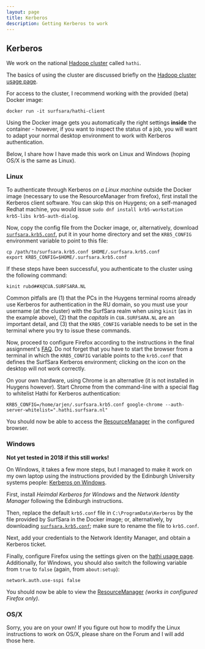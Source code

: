 ```yaml
---
layout: page
title: Kerberos
description: Getting Kerberos to work
---
```


## Kerberos

We work on the national [Hadoop cluster](https://userinfo.surfsara.nl/systems/hadoop/description) called `hathi`.

The basics of using the cluster are discussed briefly on the 
[Hadoop cluster usage page](https://userinfo.surfsara.nl/systems/hadoop/usage).

For access to the cluster, I recommend working with the provided (beta) Docker image:

```
docker run -it surfsara/hathi-client
```

Using the Docker image gets you automatically the right settings **inside** the container - however, if you want to inspect 
the status of a job, you will want to adapt your normal desktop environment to work with Kerberos authentication.

Below, I share how I have made this work on Linux and Windows (hoping OS/X is the same as Linux).

### Linux

To authenticate through Kerberos _on a Linux machine_ outside the Docker image (necessary to use the ResourceManager from firefox),
first install the Kerberos client software. You can skip this on Huygens; on a self-managed Redhat machine, you would issue
`sudo dnf install krb5-workstation krb5-libs krb5-auth-dialog`.

Now, copy the config file from the Docker image, or, alternatively, download [`surfsara.krb5.conf`](surfsara.krb5.conf),
put it in your home directory and set the `KRB5_CONFIG` environment variable to point to this file:

```
cp /path/to/surfsara.krb5.conf $HOME/.surfsara.krb5.conf
export KRB5_CONFIG=$HOME/.surfsara.krb5.conf
```

If these steps have been successful, you authenticate to the cluster using the following command:

    kinit rubd##X@CUA.SURFSARA.NL

Common pitfalls are (1) that the PCs in the Huygens terminal rooms already use Kerberos for authentication in the 
RU domain, so you must use your username (at the cluster) with the SurfSara realm when using `kinit`
(as in the example above), (2) that the *capitals* in `CUA.SURFSARA.NL` are an important detail, 
and (3) that the `KRB5_CONFIG` variable needs to be set in the terminal where you try to issue these commands.

Now, proceed to configure Firefox according to the instructions in the final assignment's [FAQ](P-faq.html).
Do not forget that you have to start the browser from a terminal in which the `KRB5_CONFIG` variable points
to the `krb5.conf` that defines the SurfSara Kerberos environment; clicking on the icon on the desktop will
not work correctly.

On your own hardware, using Chrome is an alternative (it is not installed in Huygens however). 
Start Chrome from the command-line with a special flag to whitelist Hathi for Kerberos authentication:

``` 
KRB5_CONFIG=/home/arjen/.surfsara.krb5.conf google-chrome --auth-server-whitelist=".hathi.surfsara.nl"
```
You should now be able to access the [ResourceManager](http://head05.hathi.surfsara.nl/cluster) in the configured browser.

### Windows

__Not yet tested in 2018 if this still works!__

On Windows, it takes a few more steps, but I managed to make it work on my own laptop using the instructions provided by
the Edinburgh University systems people: [Kerberos on Windows](http://computing.help.inf.ed.ac.uk/kerberos-windows).

First, install _Heimdal Kerberos for Windows_ and the _Network Identity Manager_ following the Edinburgh instructions.

Then, replace the default `krb5.conf` file in `C:\ProgramData\Kerberos` by the file provided by SurfSara in the Docker image;
or, alternatively, by downloading [`surfsara.krb5.conf`](surfsara.krb5.conf); make sure to rename the file to `krb5.conf`.

Next, add your credentials to the Network Identity Manager, and obtain a Kerberos ticket.

Finally, configure Firefox using the settings given on the [hathi usage page](https://userinfo.surfsara.nl/systems/hadoop/usage).
Additionally, for Windows, you should also switch the following variable from `true` to `false` (again, from `about:setup`):

```
network.auth.use-sspi false
```

You should now be able to view the [ResourceManager](http://head05.hathi.surfsara.nl/cluster) _(works in configured Firefox only)_.

### OS/X

Sorry, you are on your own!
If you figure out how to modify the Linux instructions to work on OS/X, please share on the Forum and I will add those here.

